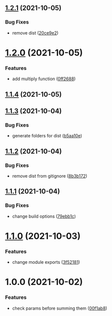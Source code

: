 ## [1.2.1](https://github.com/beniutek/test-release/compare/v1.2.0...v1.2.1) (2021-10-05)


### Bug Fixes

* remove dist ([20ce9e2](https://github.com/beniutek/test-release/commit/20ce9e264f766a5f61d28c19a9c994f39a7da841))

# [1.2.0](https://github.com/beniutek/test-release/compare/v1.1.4...v1.2.0) (2021-10-05)


### Features

* add multiply function ([0ff2688](https://github.com/beniutek/test-release/commit/0ff268841480c0f76046577b50f7cbb16e586b84))

## [1.1.4](https://github.com/beniutek/test-release/compare/v1.1.3...v1.1.4) (2021-10-05)

## [1.1.3](https://github.com/beniutek/test-release/compare/v1.1.2...v1.1.3) (2021-10-04)


### Bug Fixes

* generate folders for dist ([b5aa10e](https://github.com/beniutek/test-release/commit/b5aa10e6f70a9788f41c12951a0a03052c5bf705))

## [1.1.2](https://github.com/beniutek/test-release/compare/v1.1.1...v1.1.2) (2021-10-04)


### Bug Fixes

* remove dist from gitignore ([8b3b172](https://github.com/beniutek/test-release/commit/8b3b1727a14c0ccaadb5ea38e56d48dccfcf6d86))

## [1.1.1](https://github.com/beniutek/test-release/compare/v1.1.0...v1.1.1) (2021-10-04)


### Bug Fixes

* change build options ([79ebb1c](https://github.com/beniutek/test-release/commit/79ebb1cf3ba5b587b48b28bc0f5d6f29792d6162))

# [1.1.0](https://github.com/beniutek/test-release/compare/v1.0.0...v1.1.0) (2021-10-03)


### Features

* change module exports ([3f52181](https://github.com/beniutek/test-release/commit/3f52181e800902765b7248e45823bda45da1edc1))

# 1.0.0 (2021-10-02)


### Features

* check params before summing them ([00f1ab8](https://github.com/beniutek/test-release/commit/00f1ab87ef4ab7bb7a678aaf544a3751e2dbc5ae))
